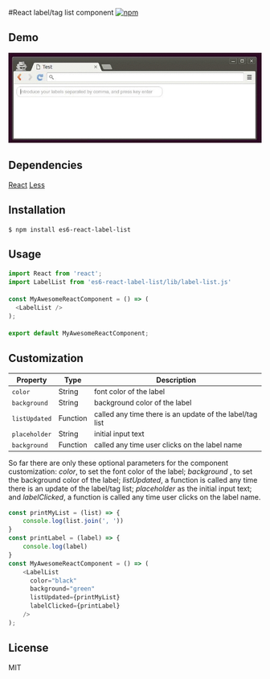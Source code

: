#React label/tag list component
[![npm](https://img.shields.io/npm/v/es6-react-label-list.svg?style=flat-square)](https://www.npmjs.com/package/es6-react-label-list)

## Demo

![Screencast](./images/demo.gif)


## Dependencies

[React](http://facebook.github.io/react/)
[Less](http://lesscss.org/)

## Installation

```
$ npm install es6-react-label-list
```

## Usage

```js
import React from 'react';
import LabelList from 'es6-react-label-list/lib/label-list.js'

const MyAwesomeReactComponent = () => (
  <LabelList />
);

export default MyAwesomeReactComponent;
```

## Customization

Property | Type | Description
--- | --- | ---
`color` | String | font color of the label
`background` | String | background color of the label
`listUpdated` | Function | called any time there is an update of the label/tag list
`placeholder` | String | initial input text
`background` | Function | called any time user clicks on the label name


So far there are only these optional parameters for the component customization: *color*, to set the font color of the label; *background* , to set the background color of the label; *listUpdated*, a function is called any time there is an update of the label/tag list; *placeholder* as the initial input text; and *labelClicked*, a function is called any time user clicks on the label name.


```js
const printMyList = (list) => {
    console.log(list.join(', '))
}
const printLabel = (label) => {
    console.log(label)
}
const MyAwesomeReactComponent = () => (
    <LabelList
      color="black"
      background="green"
      listUpdated={printMyList}
      labelClicked={printLabel}
    />
);
```

## License

MIT

